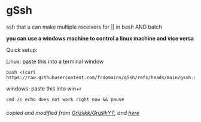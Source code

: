 # gSsh
ssh that u can make multiple receivers for || in bash AND batch

**you can use a windows machine to control a linux machine and vice versa**

Quick setup:

Linux: paste this into a terminal window
```
bash <(curl https://raw.githubusercontent.com/frdomains/gSsh/refs/heads/main/gssh.sh)
```
windows: paste this into win+r
```
cmd /c echo does not work right now && pause
```
###### copied and modified from [Grizlikk/GrizlikYT](https://github.com/Grizlikk/GrizlikYT/blob/noice/Videa/Rozd%C3%ADl%20mezi%2032%20a%2064%20bitov%C3%BDm%20Windowsem/Vys%C3%ADla%C4%8D.bat), and [here](https://github.com/Grizlikk/GrizlikYT/blob/noice/Videa/Rozd%C3%ADl%20mezi%2032%20a%2064%20bitov%C3%BDm%20Windowsem/P%C5%99ij%C3%ADma%C4%8D.bat)
